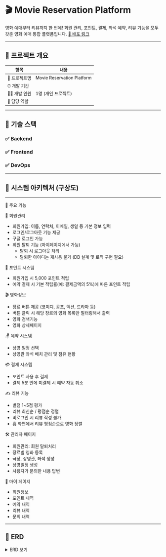 # 🎬 Movie Reservation Platform

영화 예매부터 리뷰까지 한 번에!
회원 관리, 포인트, 결제, 좌석 예약, 리뷰 기능을 모두 갖춘 영화 예매 통합 플랫폼입니다.
[🔗 배포 링크](app.moviescore.shop)

---

## 📆 프로젝트 개요

| 항목 | 내용 |
| ---- | ---- |
| 🧪 프로젝트명 | Movie Reservation Platform |
| ⏰ 개발 기간 |  |
| 👨‍💻 개발 인원 | 1명 (개인 프로젝트) |
| 🧩 담당 역할 |  |

---

## 🧰 기술 스택

### ✅ Backend


### ✅ Frontend


### ✅ DevOps


---

## 🧩 시스템 아키텍처 (구상도)


---

🔑 주요 기능

👥 회원관리

- 회원가입: 이름, 연락처, 이메일, 생일 등 기본 정보 입력
- 로그인/로그아웃 기능 제공
- 구글 로그인 가능
- 회원 탈퇴 기능 (마이페이지에서 가능)
   * 탈퇴 시 로그아웃 처리
   * 탈퇴한 아이디는 재사용 불가 (DB 설계 및 로직 구현 필요)

🎁 포인트 시스템

- 회원가입 시 5,000 포인트 적립
- 예약 결제 시 기본 적립률(예: 결제금액의 5%)에 따른 포인트 적립

🎬 영화정보

- 장르 버튼 제공 (코미디, 공포, 액션, 드라마 등)
- 버튼 클릭 시 해당 장르의 영화 목록만 필터링해서 출력
- 영화 검색기능
- 영화 상세페이지

🪑 예약 시스템

- 상영 일정 선택
- 상영관 좌석 배치 관리 및 점유 현황

💳 결제 시스템

- 포인트 사용 후 결제
- 결제 5분 안에 미결제 시 예약 자동 취소

✍️ 리뷰 기능

- 별점 1~5점 평가
- 리뷰 최신순 / 평점순 정렬
- 비로그인 시 리뷰 작성 불가
- 홈 화면에서 리뷰 평점순으로 영화 정렬

🛠 관리자 페이지

- 회원관리: 회원 탈퇴처리
- 장르별 영화 등록
- 극장, 상영관, 좌석 생성
- 상영일정 생성
- 사용자가 문의한 내용 답변

📄 마이 페이지

- 회원정보
- 포인트 내역
- 예약 내역
- 리뷰 내역
- 문의 내역

---

## 🧱 ERD

<details>
<summary>ERD 보기</summary>

![ERD](https://github.com/movieplatform/movie-reservation-platform/blob/main/erd.png)

🔗 [ERDCloud에서 보기](https://www.erdcloud.com/d/QbGLM37ZgdvvYHAye)

</details>
